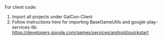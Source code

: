 For client code:

1. Import all projects under GalCon-Client
1. Follow instructions here for importing BaseGameUtils and google-play-services-lib: https://developers.google.com/games/services/android/quickstart

